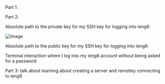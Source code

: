 Part 1 :


Part 2: 

Absolute path to the private key for my SSH key for logging into ieng6: 

![Image](ssh1.png) 

Absolute path to the public key for my SSH key for logging into ieng6:


Terminal interaction where I log into my ieng6 account without being asked for a password: 

Part 3: 
talk about learning about creating a server and remotley connecting to ieng6



